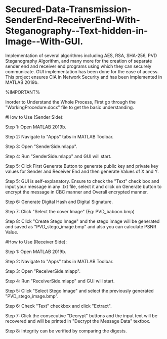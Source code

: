 # Secured-Data-Transmission-SenderEnd-ReceiverEnd-With-Steganography--Text-hidden-in-Image--With-GUI.

Implementation of several algorithms including AES, 
RSA, SHA-256, PVD Steganography Algorithm, and many 
more for the creation of separate sender end and receiver 
end programs using which they can securely communicate. 
GUI implementation has been done for the ease of access. 
This project ensures CIA in Network Security and has been 
implemented in MATLAB 2019b.

%IMPORTANT%

Inorder to Understand the Whole Process, First go through 
the "WorkingProcedure.docx" file to get the basic understanding.

#How to Use (Sender Side):

Step 1: Open MATLAB 2019b.

Step 2: Navigate to "Apps" tabs in MATLAB 
Toolbar.

Step 3: Open "SenderSide.mlapp".

Step 4: Run "SenderSide.mlapp" and GUI will 
start.

Step 5: Click First Generate Button to generate 
public key and private key values for Sender and 
Receiver End and then generate Values of X and Y.

Step 5: GUI is self-explanatory. Ensure to check 
the "Text" check box and input your message in any .txt 
file, select it and click on Generate button to encrypt 
the message in CBC manner and Overall encrypted manner.

Step 6: Generate Digital Hash and Digital Signature.

Step 7: Click "Select the cover Image" (Eg: PVD_baboon.bmp)

Step 8: Click "Create Stego Image" and the stego image will 
be generated and saved as "PVD_stego_image.bmp" and also 
you can calculate PSNR Value.

#How to Use (Receiver Side):

Step 1: Open MATLAB 2019b.

Step 2: Navigate to "Apps" tabs in MATLAB Toolbar.

Step 3: Open "ReceiverSide.mlapp".

Step 4: Run "ReceiverSide.mlapp" and GUI will start.

Step 5: Click "Select Stego Image" and select the previously 
generated "PVD_stego_image.bmp".

Step 6: Check "Text" checkbox and click "Extract".

Step 7: Click the consecutive "Decrypt" buttons and the input 
text will be recovered and will be printed in "Decrypt the Message Data" 
textbox.

Step 8: Integrity can be verified by comparing the digests.

